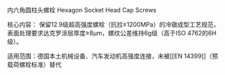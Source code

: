 内六角圆柱头螺栓
Hexagon Socket Head Cap Screws

核心内容：
保留12.9级超高强度螺栓（抗拉≥1200MPa）的冷镦成型工艺规范，表面处理要求达克罗涂层厚度≥8μm，螺纹公差维持6g级（高于ISO 4762的6H级）。

​适用范围：德国本土机械设备、汽车发动机高强度连接，未被[[EN 14399]]（预载荷螺栓标准）替代